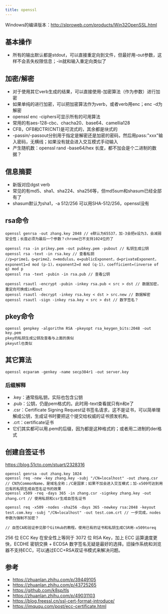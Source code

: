 ```yaml
---
title: openssl
---
```


Windows的编译版本：http://slproweb.com/products/Win32OpenSSL.html

## 基本操作

* 所有的输出默认都是stdout，可以直接重定向到文件，但最好用-out参数，这样不会丢失权限信息；-in就和输入重定向类似了

## 加密/解密

* 对于使用其它verb生成的结果，可以直接使用-加密算法（作为参数）进行加密
* 如果单纯的进行加密，可以把加密算法作为verb，或者verb用enc；enc -d为解密
* openssl enc -ciphers可显示所有的可用算法
* 常用的有aes-128-cbc、chacha20、base64、camellia128
* CFB，OFB和CTR(CNT)是可流式的，其余都是块式的
* -passin/-passout分别用于指定是解密还是加密的密码，然后用pass:"xxx"输入密码，无横线；如果没有就会进入交互模式手动输入
* 产生随机数：openssl rand -base64/hex 长度，都不加会是个二进制的数据？

## 信息摘要

* 新版对应dgst verb
* 常见的有md5、sha1、sha224、sha256等，但md5sum和shasum已经全部有了
* shasum默认为sha1，-a 512/256 可以用SHA-512/256，openssl没有

## rsa命令

```
openssl genrsa -out zhang.key 2048 // e默认为65537，加-3会把e设为3，会减弱安全性；长度必须为最后一个参数？chrome已不支持1024位的了

openssl rsa -in prikey.pem -out pubkey.pem -pubout // 私钥生成公钥
openssl rsa -text -in rsa.key // 查看私钥
//p=prime1，q=prime2，n=modulus，e=publicExponent，d=privateExponent，exponent1=d mod (p-1)，exponent2=d mod (q-1)，coefficient=(inverse of q) mod p
openssl rsa -text -pubin -in rsa.pub // 查看公钥

openssl rsautl -encrypt -pubin -inkey rsa.pub < src > dst // 数据加密，重定向可换成in和out
openssl rsautl -decrypt -inkey rsa.key < dst > src.new // 数据解密
openssl rsautl -sign -inkey rsa.key < src > dst // 数字签名？
```

## pkey命令

```
openssl genpkey -algorithm RSA -pkeyopt rsa_keygen_bits:2048 -out key.pem
pkey的私钥生成公钥及查看与上面的类似
pkeyutl也类似
```

## 其它算法

```
openssl ecparam -genkey -name secp384r1 -out server.key
```

### 后缀解释

* .key：通常指私钥，实际也包含公钥
* .pub：公钥，仍是pem格式的。此时用-text查看就只有n和e了
* .csr：Certificate Signing Request证书签名请求，这不是证书，可以简单理解成公钥，生成证书时要把这个提交给权威的证书颁发机构。
* .crt：certificate证书
* 它们其实都可以用.pem的后缀，因为都是这种格式的；或者用二进制的der格式

## 创建自签证书

https://blog.51cto.com/stuart/2328316

```
openssl genrsa -out zhang.key 1024
openssl req -new -key zhang.key -subj "/CN=localhost" -out zhang.csr // CN为CommonName，是域名全称；/C是国家；如果不加会进入交互模式；加-x509可达到用已有的私钥生成自签名证书的效果
openssl x509 -req -days 365 -in zhang.csr -signkey zhang.key -out zhang.crt // 使用私钥和csr生成自签名证书

openssl req -x509 -nodes -sha256 -days 365 -newkey rsa:2048 -keyout test.com.key -subj "/CN=localhost" -out test.com.crt // 一步完成，nodes参数为强制不加密？

// 自签CA和验证参见那个GitHub的教程。使用已有的证书和私钥生成CSR用-x509toreq
```

256 位 ECC Key 在安全性上等同于 3072 位 RSA Key，加上 ECC 运算速度更快，ECDHE 密钥交换 + ECDSA 数字签名无疑是最好的选择。旧操作系统和浏览器不支持ECC，可以通过ECC+RSA双证书模式来解决问题。

## 参考

* https://zhuanlan.zhihu.com/p/39449105
* https://zhuanlan.zhihu.com/p/43725265
* https://github.com/k8sp/tls
* https://zhuanlan.zhihu.com/p/49031103
* https://blog.freessl.cn/ssl-cert-format-introduce/
* https://imququ.com/post/ecc-certificate.html
